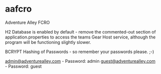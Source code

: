 # aafcro
Adventure Alley FCRO

H2 Database is enabled by default - remove the commented-out section of application.properties to access the teams Gear Host service, although the program will be functioning slightly slower.

BCRYPT Hashing of Passwords - so remember your passwords please. ;-)

admin@adventurealley.com - Password: admin
guest@adventurealley.com - Password: guest

